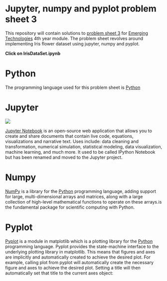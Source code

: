 # Jupyter, numpy and pyplot problem sheet 3
This repository will contain solutions to [problem sheet 3](https://emerging-technologies.github.io/problems/jupyter.html) for [Emerging Technologies](https://emerging-technologies.github.io/) 4th year module. The problem sheet revolves around implementing Iris flower dataset using jupyter, numpy and pyplot.

 **Click on IrisDataSet.ipynb**

# Python
The programming language used for this problem sheet is [Python](https://www.python.org/)

# Jupyter
![](https://user-images.githubusercontent.com/22341150/32077018-e4f62c92-ba99-11e7-9c61-fee4fece1d45.png)

[Jupyter Notebook](http://jupyter.org/) is an open-source web application that allows you to create and share documents that contain live code, equations, visualizations and narrative text. Uses include: data cleaning and transformation, numerical simulation, statistical modeling, data visualization, machine learning, and much more. It used to be called IPython Notebook but has been renamed and moved to the Jupyter project.

# Numpy
[NumPy](http://www.numpy.org/) is a library for the [Python](https://www.python.org/) programming language, adding support for large, multi-dimensional arrays and matrices, along with a large collection of high-level mathematical functions to operate on these arrays.is the fundamental package for scientific computing with Python. 

# Pyplot  
[Pyplot](https://matplotlib.org/api/pyplot_api.html) is a module in matplotlib which is a plotting library for the [Python](https://www.python.org/) programming language.
Pyplot provides the state-machine interface to the underlying plotting library in matplotlib. This means that figures and axes are implicitly and automatically created to achieve the desired plot. For example, calling plot from pyplot will automatically create the necessary figure and axes to achieve the desired plot. Setting a title will then automatically set that title to the current axes object:



 